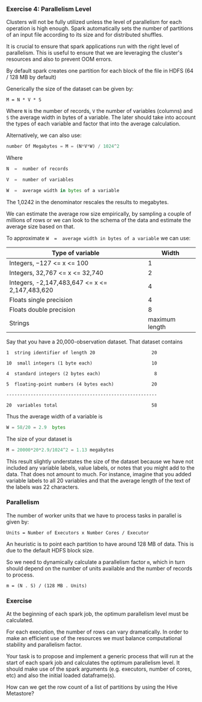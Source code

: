 ### Exercise 4: Parallelism Level

Clusters will not be fully utilized unless the level of parallelism for each operation is high enough. 
Spark automatically sets the number of partitions of an input file according to its size and for distributed shuffles. 

It is crucial to ensure that spark applications run with the right level of parallelism. This is useful to ensure
that we are leveraging the cluster's resources and also to prevent OOM errors.

By default spark creates one partition for each block of the file in HDFS (64 / 128 MB by default)

Generically the size of the dataset can be given by:

`M = N * V * S`

Where `N` is the number of records, `V` the number of variables (columns) and `S` the average width in bytes of a variable.
The later should take into account the types of each variable and factor that into the average calculation.

Alternatively, we can also use:

```python
number Of Megabytes = M = (N*V*W) / 1024^2
```

Where

```python
N  =  number of records

V  =  number of variables

W  =  average width in bytes of a variable
```

The 1,0242 in the denominator rescales the results to megabytes.

We can estimate the average row size empirically, by sampling a couple of millions of rows or we can look to
the schema of the data and estimate the average size based on that.

To approximate `W  =  average width in bytes of a variable` we can use:

| **Type of variable**                           | **Width**      |
|------------------------------------------------|----------------|
| Integers, −127 <= x <= 100                     | 1              |
| Integers, 32,767 <= x <= 32,740                | 2              |
| Integers, -2,147,483,647 <= x <= 2,147,483,620 | 4              |
| Floats single precision                        | 4              |
| Floats double precision                        | 8              |
| Strings                                        | maximum length |

Say that you have a 20,000-observation dataset. That dataset contains

```
1  string identifier of length 20                     20 

10  small integers (1 byte each)                      10

4  standard integers (2 bytes each)                    8

5  floating-point numbers (4 bytes each)              20

--------------------------------------------------------

20  variables total                                   58
```

Thus the average width of a variable is

```python
W = 58/20 = 2.9  bytes
```

The size of your dataset is

```python
M = 20000*20*2.9/1024^2 = 1.13 megabytes
```

This result slightly understates the size of the dataset because we have not included any variable labels, 
value labels, or notes that you might add to the data. That does not amount to much. 
For instance, imagine that you added variable labels to all 20 variables and that 
the average length of the text of the labels was 22 characters. 

### Parallelism

The number of worker units that we have to process tasks in parallel is given by:

`Units = Number of Executors x Number Cores / Executor`

An heuristic is to point each partition to have around 128 MB of data. This is due to the default HDFS block size.

So we need to dynamically calculate a parallelism factor `m`, which in turn should depend on the number of units available
and the number of records to process.

`m = (N . S) / (128 MB . Units)`

### Exercise

At the beginning of each spark job, the optimum parallelism level must be calculated.

For each execution, the number of rows can vary dramatically. In order to make an efficient use of the resources
we must balance computational stability and parallelism factor.

Your task is to propose and implement a generic process that will run at the start of each spark job 
and calculates the optimum parallelism level. It should make use of the spark arguments (e.g. executors, number of cores, etc)
and also the initial loaded dataframe(s).

How can we get the row count of a list of partitions by using the Hive Metastore?
